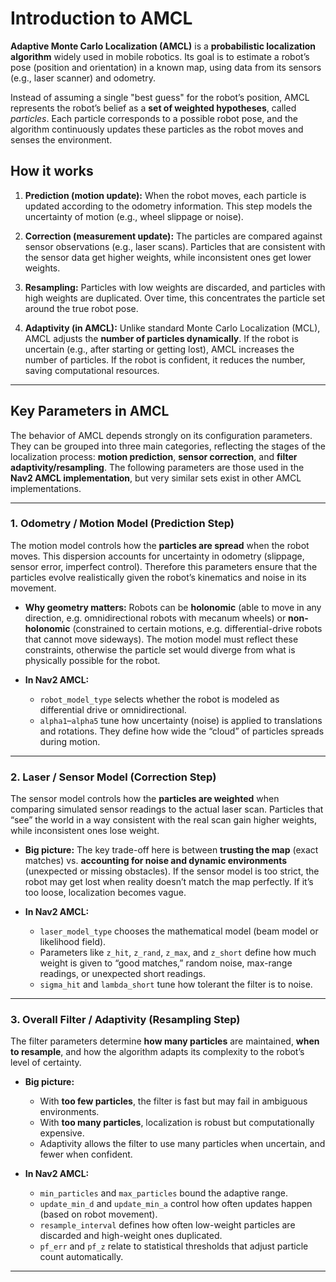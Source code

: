# Introduction to AMCL

**Adaptive Monte Carlo Localization (AMCL)** is a **probabilistic localization algorithm** widely used in mobile robotics. Its goal is to estimate a robot’s pose (position and orientation) in a known map, using data from its sensors (e.g., laser scanner) and odometry.

Instead of assuming a single "best guess" for the robot’s position, AMCL represents the robot’s belief as a **set of weighted hypotheses**, called *particles*. Each particle corresponds to a possible robot pose, and the algorithm continuously updates these particles as the robot moves and senses the environment.

## How it works

1. **Prediction (motion update):**
   When the robot moves, each particle is updated according to the odometry information. This step models the uncertainty of motion (e.g., wheel slippage or noise).

2. **Correction (measurement update):**
   The particles are compared against sensor observations (e.g., laser scans). Particles that are consistent with the sensor data get higher weights, while inconsistent ones get lower weights.

3. **Resampling:**
   Particles with low weights are discarded, and particles with high weights are duplicated. Over time, this concentrates the particle set around the true robot pose.

4. **Adaptivity (in AMCL):**
   Unlike standard Monte Carlo Localization (MCL), AMCL adjusts the **number of particles dynamically**. If the robot is uncertain (e.g., after starting or getting lost), AMCL increases the number of particles. If the robot is confident, it reduces the number, saving computational resources.

---

## Key Parameters in AMCL

The behavior of AMCL depends strongly on its configuration parameters.
They can be grouped into three main categories, reflecting the stages of the localization process: **motion prediction**, **sensor correction**, and **filter adaptivity/resampling**.
The following parameters are those used in the **Nav2 AMCL implementation**, but very similar sets exist in other AMCL implementations.

---

### 1. Odometry / Motion Model (Prediction Step)

The motion model controls how the **particles are spread** when the robot moves.
This dispersion accounts for uncertainty in odometry (slippage, sensor error, imperfect control).
Therefore this parameters ensure that the particles evolve realistically given the robot’s kinematics and noise in its movement.

- **Why geometry matters:**
  Robots can be **holonomic** (able to move in any direction, e.g. omnidirectional robots with mecanum wheels) or **non-holonomic** (constrained to certain motions, e.g. differential-drive robots that cannot move sideways).
  The motion model must reflect these constraints, otherwise the particle set would diverge from what is physically possible for the robot.

- **In Nav2 AMCL:**
  - `robot_model_type` selects whether the robot is modeled as differential drive or omnidirectional.
  - `alpha1`–`alpha5` tune how uncertainty (noise) is applied to translations and rotations. They define how wide the “cloud” of particles spreads during motion.

---

### 2. Laser / Sensor Model (Correction Step)

The sensor model controls how the **particles are weighted** when comparing simulated sensor readings to the actual laser scan.
Particles that “see” the world in a way consistent with the real scan gain higher weights, while inconsistent ones lose weight.

- **Big picture:**
  The key trade-off here is between **trusting the map** (exact matches) vs. **accounting for noise and dynamic environments** (unexpected or missing obstacles).
  If the sensor model is too strict, the robot may get lost when reality doesn’t match the map perfectly. If it’s too loose, localization becomes vague.

- **In Nav2 AMCL:**
  - `laser_model_type` chooses the mathematical model (beam model or likelihood field).
  - Parameters like `z_hit`, `z_rand`, `z_max`, and `z_short` define how much weight is given to “good matches,” random noise, max-range readings, or unexpected short readings.
  - `sigma_hit` and `lambda_short` tune how tolerant the filter is to noise.

---

### 3. Overall Filter / Adaptivity (Resampling Step)

The filter parameters determine **how many particles** are maintained, **when to resample**, and how the algorithm adapts its complexity to the robot’s level of certainty.

- **Big picture:**
  - With **too few particles**, the filter is fast but may fail in ambiguous environments.
  - With **too many particles**, localization is robust but computationally expensive.
  - Adaptivity allows the filter to use many particles when uncertain, and fewer when confident.

- **In Nav2 AMCL:**
  - `min_particles` and `max_particles` bound the adaptive range.
  - `update_min_d` and `update_min_a` control how often updates happen (based on robot movement).
  - `resample_interval` defines how often low-weight particles are discarded and high-weight ones duplicated.
  - `pf_err` and `pf_z` relate to statistical thresholds that adjust particle count automatically.

---